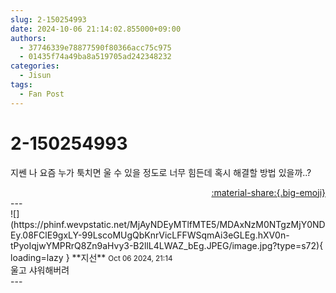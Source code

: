 ```yaml
---
slug: 2-150254993
date: 2024-10-06 21:14:02.855000+09:00
authors:
  - 37746339e78877590f80366acc75c975
  - 01435f74a49ba8a519705ad242348232
categories:
  - Jisun
tags:
  - Fan Post
---
```


# 2-150254993

<div class="post-container" markdown="1">
<div class="content-container md-sidebar__scrollwrap" markdown="1">

지쎈 나 요즘 누가 툭치면 울 수 있을 정도로 너무 힘든데 혹시 해결할 방법 있을까..?

</div>
</div>

<div style="text-align: right;" markdown="1">
<a href="https://weverse.io/fromis9/fanpost/2-150254993" style="text-align: right;">:material-share:{.big-emoji}</a>
</div>
---

<div class="comments-container md-sidebar__scrollwrap" markdown="1">
<div class="comment" markdown="1">
<div class='id-container' markdown="1">
![](https://phinf.wevpstatic.net/MjAyNDEyMTlfMTE5/MDAxNzM0NTgzMjY0NDEy.08FClE9gxLY-99LscoMUgQbKnrVicLFFWSqmAi3eGLEg.hXV0n-tPyoIqjwYMPRrQ8Zn9aHvy3-B2llL4LWAZ_bEg.JPEG/image.jpg?type=s72){ loading=lazy }
**<span class="artist">지선</span>** <small>Oct 06 2024, 21:14</small><br>
</div>
<div class='comment-body' markdown="1">
울고 샤워해버려
</div>
</div>
</div>
---
